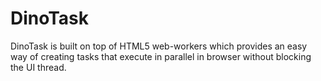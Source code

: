 # DinoTask
DinoTask is built on top of HTML5 web-workers which provides an easy way of creating tasks that execute in parallel in browser without blocking the UI thread.
